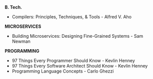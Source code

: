 **B. Tech.**

- Compilers: Principles, Techniques, & Tools - Alfred V. Aho

**MICROSERVICES**

- Building Microservices: Designing Fine-Grained Systems - Sam Newman

**PROGRAMMING**

- 97 Things Every Programmer Should Know - Kevlin Henney
- 97 Things Every Software Architect Should Know - Kevlin Henney
- Programming Language Concepts - Carlo Ghezzi
